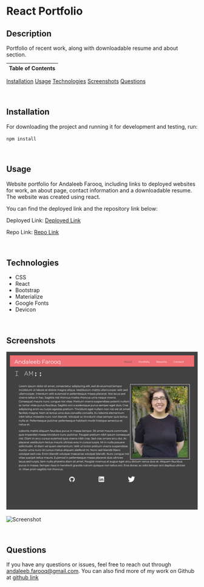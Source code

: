 # React Portfolio

## Description
Portfolio of recent work, along with downloadable resume and about section.

Table of Contents |
-------------------|
[Installation](#Installation)
[Usage](#Usage)
[Technologies](#Technologies)
[Screenshots](#Screenshots)
[Questions](#Questions)

<br />

## Installation

For downloading the project and running it for development and testing, run:

`npm install`

<br />

## Usage

Website portfolio for Andaleeb Farooq, including links to deployed websites for work, an about page, contact information and a downloadable resume. The website was created using react.

You can find the deployed link and the repository link below:

Deployed Link: [Deployed Link](https://cerafinn.github.io/react-portfolio)

Repo Link: [Repo Link](https://github.com/cerafinn/react-portfolio)

<br />

## Technologies

* CSS
* React
* Bootstrap
* Materialize
* Google Fonts
* Devicon

<br />

## Screenshots

![Screenshot](./src/assets/images/portfolio-screenshot.png)

![Screenshot](./src/assets/images/portfolio-vid.gif)

<br />

## Questions

If you have any questions or issues, feel free to reach out through andaleeb.farooq@gmail.com.
You can also find more of my work on Github at [github link](https://github.com/cerafinn)
